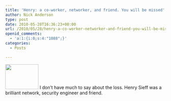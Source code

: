 ```yaml
---
title: 'Henry: a co-worker, networker, and friend. You will be missed'
author: Nick Anderson
type: post
date: 2010-05-28T16:36:23+00:00
url: /2010/05/28/henry-a-co-worker-networker-and-friend-you-will-be-missed/
openid_comments:
  - 'a:1:{i:0;s:4:"1088";}'
categories:
  - Posts

---
```

[<img class="alignleft size-full wp-image-748" title="Henry Sieff" src="http://www.cmdln.org/wp-content/uploads/2010/05/hsieff.jpeg" alt="" width="104" height="78" />][1] I don&#8217;t have much to say about the loss. Henry Sieff was a brilliant network, security engineer and friend.

 [1]: http://www.cmdln.org/wp-content/uploads/2010/05/hsieff.jpeg